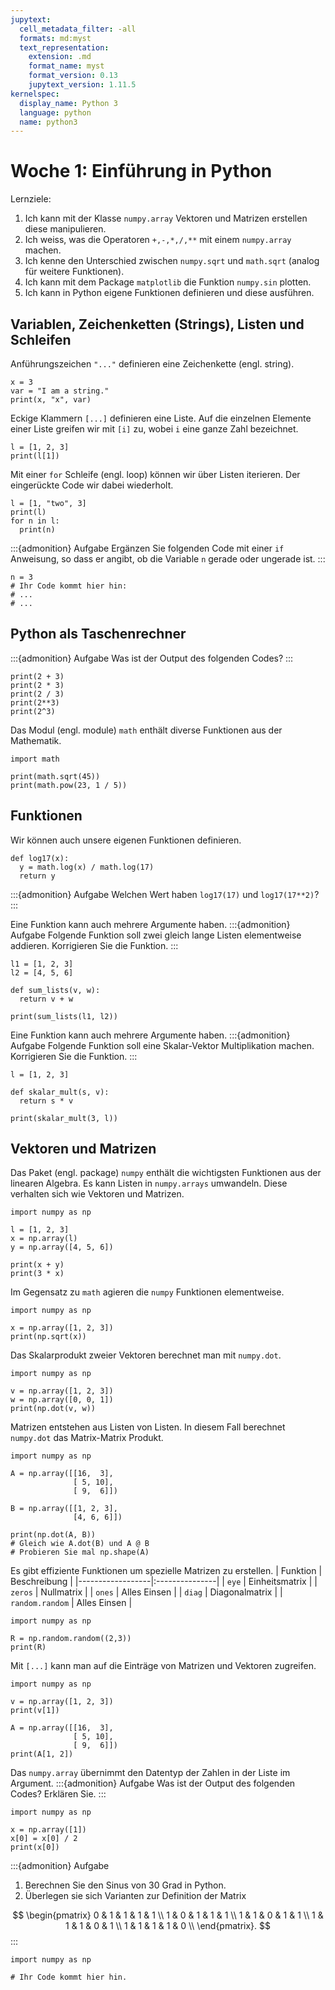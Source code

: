 ```yaml
---
jupytext:
  cell_metadata_filter: -all
  formats: md:myst
  text_representation:
    extension: .md
    format_name: myst
    format_version: 0.13
    jupytext_version: 1.11.5
kernelspec:
  display_name: Python 3
  language: python
  name: python3
---
```


# Woche 1: Einführung in Python

Lernziele:

1. Ich kann mit der Klasse `numpy.array` Vektoren und Matrizen erstellen diese manipulieren.
2. Ich weiss, was die Operatoren `+,-,*,/,**` mit einem `numpy.array` machen.
3. Ich kenne den Unterschied zwischen `numpy.sqrt` und `math.sqrt` (analog für weitere Funktionen).
4. Ich kann mit dem Package `matplotlib` die Funktion `numpy.sin` plotten.
5. Ich kann in Python eigene Funktionen definieren und diese ausführen.

## Variablen, Zeichenketten (Strings), Listen und Schleifen

Anführungszeichen `"..."` definieren eine Zeichenkette (engl. string).
```{code-cell} ipython3
x = 3
var = "I am a string."
print(x, "x", var)
```

Eckige Klammern `[...]` definieren eine Liste.
Auf die einzelnen Elemente einer Liste greifen wir mit `[i]` zu, wobei `i` eine ganze Zahl bezeichnet.
```{code-cell}
l = [1, 2, 3]
print(l[1])
```

Mit einer `for` Schleife (engl. loop) können wir über Listen iterieren.
Der eingerückte Code wir dabei wiederholt.
```{code-cell}
l = [1, "two", 3]
print(l)
for n in l:
  print(n)
```

:::{admonition} Aufgabe
Ergänzen Sie folgenden Code mit einer `if` Anweisung, so dass er angibt, ob die Variable `n` gerade oder ungerade ist.
:::
```{code-cell}
n = 3
# Ihr Code kommt hier hin:
# ...
# ...
```


## Python als Taschenrechner

:::{admonition} Aufgabe
Was ist der Output des folgenden Codes?
:::
```{code-cell}
print(2 + 3)
print(2 * 3)
print(2 / 3)
print(2**3)
print(2^3)
```

Das Modul (engl. module) `math` enthält diverse Funktionen aus der Mathematik.
```{code-cell}
import math

print(math.sqrt(45))
print(math.pow(23, 1 / 5))
```

## Funktionen

Wir können auch unsere eigenen Funktionen definieren.
```{code-cell}
def log17(x):
  y = math.log(x) / math.log(17)
  return y
```
:::{admonition} Aufgabe
Welchen Wert haben `log17(17)` und `log17(17**2)`?
:::

Eine Funktion kann auch mehrere Argumente haben.
:::{admonition} Aufgabe
Folgende Funktion soll zwei gleich lange Listen elementweise addieren. Korrigieren Sie die Funktion.
:::
```{code-cell}
l1 = [1, 2, 3]
l2 = [4, 5, 6]

def sum_lists(v, w):
  return v + w

print(sum_lists(l1, l2))
```

Eine Funktion kann auch mehrere Argumente haben.
:::{admonition} Aufgabe
Folgende Funktion soll eine Skalar-Vektor Multiplikation machen. Korrigieren Sie die Funktion.
:::
```{code-cell}
l = [1, 2, 3]

def skalar_mult(s, v):
  return s * v

print(skalar_mult(3, l))
```

## Vektoren und Matrizen

Das Paket (engl. package) `numpy` enthält die wichtigsten Funktionen aus der linearen Algebra.
Es kann Listen in `numpy.arrays` umwandeln.
Diese verhalten sich wie Vektoren und Matrizen.
```{code-cell}
import numpy as np

l = [1, 2, 3]
x = np.array(l)
y = np.array([4, 5, 6])

print(x + y)
print(3 * x)
```

Im Gegensatz zu `math` agieren die `numpy` Funktionen elementweise.
```{code-cell}
import numpy as np

x = np.array([1, 2, 3])
print(np.sqrt(x))
```

Das Skalarprodukt zweier Vektoren berechnet man mit `numpy.dot`.
```{code-cell}
import numpy as np

v = np.array([1, 2, 3])
w = np.array([0, 0, 1])
print(np.dot(v, w))
```

Matrizen entstehen aus Listen von Listen.
In diesem Fall berechnet `numpy.dot` das Matrix-Matrix Produkt.
```{code-cell}
import numpy as np

A = np.array([[16,  3],
              [ 5, 10],
              [ 9,  6]])

B = np.array([[1, 2, 3],
              [4, 6, 6]])

print(np.dot(A, B))
# Gleich wie A.dot(B) und A @ B
# Probieren Sie mal np.shape(A)
```

Es gibt effiziente Funktionen um spezielle Matrizen zu erstellen.
| Funktion         | Beschreibung   |
|------------------|:---------------|
| `eye`            | Einheitsmatrix |
| `zeros`          | Nullmatrix     |
| `ones`           | Alles Einsen   |
| `diag`           | Diagonalmatrix |
| `random.random`  | Alles Einsen   |
```{code-cell}
import numpy as np

R = np.random.random((2,3))
print(R)
```

Mit `[...]` kann man auf die Einträge von Matrizen und Vektoren zugreifen.
```{code-cell}
import numpy as np

v = np.array([1, 2, 3])
print(v[1])

A = np.array([[16,  3],
              [ 5, 10],
              [ 9,  6]])
print(A[1, 2])
```

Das `numpy.array` übernimmt den Datentyp der Zahlen in der Liste im Argument.
:::{admonition} Aufgabe
Was ist der Output des folgenden Codes? Erklären Sie.
:::
```{code-cell}
import numpy as np

x = np.array([1])
x[0] = x[0] / 2
print(x[0])
```
:::{admonition} Aufgabe
1. Berechnen Sie den Sinus von 30 Grad in Python.
2. Überlegen sie sich Varianten zur Definition der Matrix

$$
\begin{pmatrix}
  0 & 1 & 1 & 1 & 1 \\
  1 & 0 & 1 & 1 & 1 \\
  1 & 1 & 0 & 1 & 1 \\
  1 & 1 & 1 & 0 & 1 \\
  1 & 1 & 1 & 1 & 0 \\
\end{pmatrix}.
$$
:::
```{code-cell}
import numpy as np

# Ihr Code kommt hier hin.
```